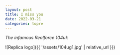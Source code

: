 ```yaml
---
layout: post
title: I miss you
date: 2022-03-21
categories: topre
---
```


_The infamous Realforce 104uk_

![Replica logo]({{ '/assets/104ug1.jpg' | relative_url }})
